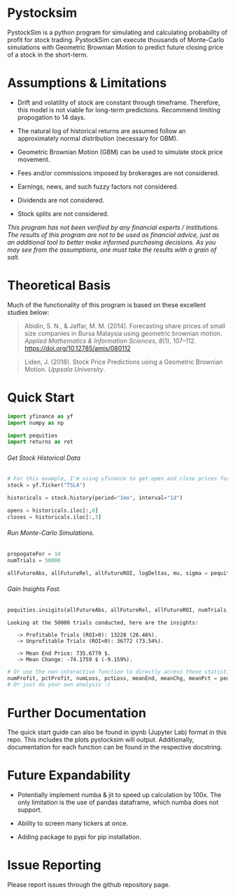 # Pystocksim

PystockSim is a python program for simulating and calculating probability of profit for stock trading. PystockSim can execute thousands of Monte-Carlo simulations with Geometric Brownian Motion to predict future closing price of a stock in the short-term.

# Assumptions & Limitations

- Drift and volatility of stock are constant through timeframe. Therefore, this model is not viable for long-term predictions. Recommend limiting propogation to 14 days.

- The natural log of historical returns are assumed follow an approximately normal distribution (necessary for GBM).

- Geometric Brownian Motion (GBM) can be used to simulate stock price movement.

- Fees and/or commissions imposed by brokerages are not considered.

- Earnings, news, and such fuzzy factors not considered.

- Dividends are not considered.

- Stock splits are not considered.

*This program has not been verified by any financial experts / institutions. The results of this program are not to be used as financial advice, just as an additional tool to better make informed purchasing decisions. As you may see from the assumptions, one must take the results with a grain of salt.*

# Theoretical Basis

Much of the functionality of this program is based on these excellent studies below:

> Abidin, S. N., & Jaffar, M. M. (2014). Forecasting share prices of small size companies in Bursa Malaysia using geometric brownian motion. *Applied Mathematics & Information Sciences*, *8*(1), 107–112. https://doi.org/10.12785/amis/080112

> Liden, J. (2018). Stock Price Predictions using a Geometric Brownian Motion. *Uppsala University*.

# Quick Start

```python
import yfinance as yf
import numpy as np

import pequities
import returns as ret
```

###### Get Stock Historical Data

```python
# For this example, I'm using yfinance to get open and close prices for Tesla stock.
stock = yf.Ticker("TSLA")
```

```python
historicals = stock.history(period="1mo", interval="1d")
```

```python
opens = historicals.iloc[:,0]
closes = historicals.iloc[:,3]
```

###### Run Monte-Carlo Simulations.

```python
propogateFor = 14
numTrials = 50000

allFutureAbs, allFutureRel, allFutureROI, logDeltas, mu, sigma = pequities.evaluate(opens, closes, propogateFor, numTrials)
```

###### Gain Insights Fast.

```python
pequities.insigits(allFutureAbs, allFutureRel, allFutureROI, numTrials, propogateFor)![png](output_7_0.png)
```

```
Looking at the 50000 trials conducted, here are the insights:

   -> Profitable Trials (ROI>0): 13228 (26.46%).
   -> Unprofitable Trials (ROI<0): 36772 (73.54%).

   -> Mean End Price: 735.6779 $.
   -> Mean Change: -74.1759 $ (-9.159%).
```

```python
# Or use the non-interactive function to directly access these statistics:
numProfit, pctProfit, numLoss, pctLoss, meanEnd, meanChg, meanPct = pequities.stats(allFutureAbs, allFutureRel, allFutureROI, numTrials, propogateFor)
# Or just do your own analysis :)
```

# Further Documentation

The quick start guide can also be found in ipynb (Jupyter Lab) format in this repo. This includes the plots pystocksim will output. Additionally, documentation for each function can be found in the respective docstring.

# Future Expandability

- Potentially implement numba & jit to speed up calculation by 100x. The only limitation is the use of pandas dataframe, which numba does not support.

- Ability to screen many tickers at once.

- Adding package to pypi for pip installation.

# Issue Reporting

Please report issues through the github repository page.
